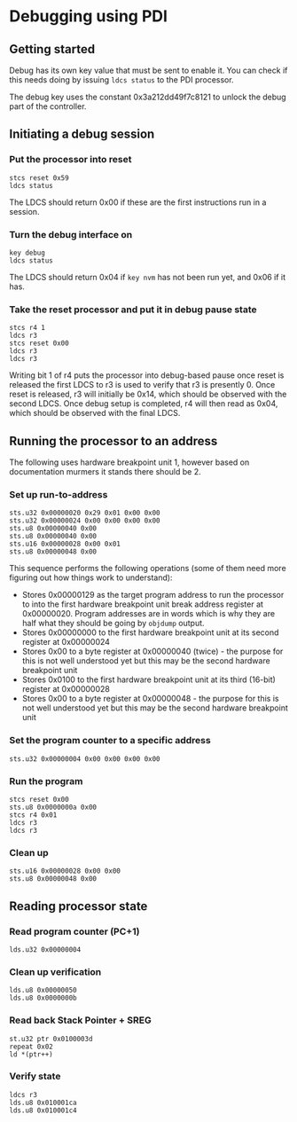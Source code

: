 # Debugging using PDI

## Getting started

Debug has its own key value that must be sent to enable it. You can check if this needs doing by issuing `ldcs status` to the PDI processor.

The debug key uses the constant 0x3a212dd49f7c8121 to unlock the debug part of the controller.

## Initiating a debug session

### Put the processor into reset

```pdi
stcs reset 0x59
ldcs status
```

The LDCS should return 0x00 if these are the first instructions run in a session.

### Turn the debug interface on

```pdi
key debug
ldcs status
```

The LDCS should return 0x04 if `key nvm` has not been run yet, and 0x06 if it has.

### Take the reset processor and put it in debug pause state

```pdi
stcs r4 1
ldcs r3
stcs reset 0x00
ldcs r3
ldcs r3
```

Writing bit 1 of r4 puts the processor into debug-based pause once reset is released
the first LDCS to r3 is used to verify that r3 is presently 0.
Once reset is released, r3 will initially be 0x14, which should be observed with the second LDCS.
Once debug setup is completed, r4 will then read as 0x04, which should be observed with the final LDCS.

## Running the processor to an address

The following uses hardware breakpoint unit 1, however based on documentation murmers it stands there should be 2.

### Set up run-to-address

```pdi
sts.u32 0x00000020 0x29 0x01 0x00 0x00
sts.u32 0x00000024 0x00 0x00 0x00 0x00
sts.u8 0x00000040 0x00
sts.u8 0x00000040 0x00
sts.u16 0x00000028 0x00 0x01
sts.u8 0x00000048 0x00
```

This sequence performs the following operations (some of them need more figuring out how things work to understand):

* Stores 0x00000129 as the target program address to run the processor to into the first hardware breakpoint unit break address register at 0x00000020. Program addresses are in words which is why they are half what they should be going by `objdump` output.
* Stores 0x00000000 to the first hardware breakpoint unit at its second register at 0x00000024
* Stores 0x00 to a byte register at 0x00000040 (twice) - the purpose for this is not well understood yet but this may be the second hardware breakpoint unit
* Stores 0x0100 to the first hardware breakpoint unit at its third (16-bit) register at 0x00000028
* Stores 0x00 to a byte register at 0x00000048 - the purpose for this is not well understood yet but this may be the second hardware breakpoint unit

### Set the program counter to a specific address

```pdi
sts.u32 0x00000004 0x00 0x00 0x00 0x00
```

### Run the program

```pdi
stcs reset 0x00
sts.u8 0x0000000a 0x00
stcs r4 0x01
ldcs r3
ldcs r3
```

### Clean up

```pdi
sts.u16 0x00000028 0x00 0x00
sts.u8 0x00000048 0x00
```

## Reading processor state

### Read program counter (PC+1)

```pdi
lds.u32 0x00000004
```

### Clean up verification

```pdi
lds.u8 0x00000050
lds.u8 0x0000000b
```

### Read back Stack Pointer + SREG

```pdi
st.u32 ptr 0x0100003d
repeat 0x02
ld *(ptr++)
```

### Verify state

```pdi
ldcs r3
lds.u8 0x010001ca
lds.u8 0x010001c4
```

```{include} single-stepping.md
```

